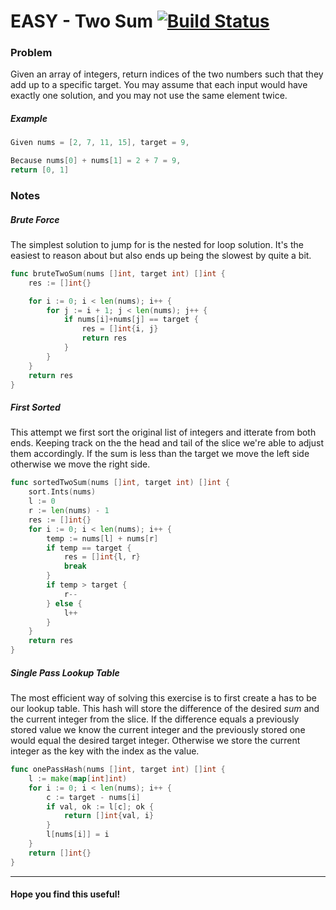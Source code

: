 # EASY - Two Sum [![Build Status](https://api.travis-ci.org/arian-amador/GoLeetCode.svg)](https://travis-ci.org/arian-amador/GoLeetCode)

### Problem
Given an array of integers, return indices of the two numbers such that they add up to a specific target. You may assume that each input would have exactly one solution, and you may not use the same element twice.

##### Example
```Go
Given nums = [2, 7, 11, 15], target = 9,

Because nums[0] + nums[1] = 2 + 7 = 9,
return [0, 1]
```
### Notes

##### Brute Force 
The simplest solution to jump for is the nested for loop solution. 
It's the easiest to reason about but also ends up being the slowest by quite a bit.

```Go
func bruteTwoSum(nums []int, target int) []int {
	res := []int{}

	for i := 0; i < len(nums); i++ {
		for j := i + 1; j < len(nums); j++ {
			if nums[i]+nums[j] == target {
				res = []int{i, j}
				return res
			}
		}
	}
	return res
}
```

##### First Sorted
This attempt we first sort the original list of integers and itterate from both ends. 
Keeping track on the the head and tail of the slice we're able to adjust them accordingly.
If the sum is less than the target we move the left side otherwise we move the right side.
```Go
func sortedTwoSum(nums []int, target int) []int {
	sort.Ints(nums)
	l := 0
	r := len(nums) - 1
	res := []int{}
	for i := 0; i < len(nums); i++ {
		temp := nums[l] + nums[r]
		if temp == target {
			res = []int{l, r}
			break
		}
		if temp > target {
			r--
		} else {
			l++
		}
	}
	return res
}
```
##### Single Pass Lookup Table
The most efficient way of solving this exercise is to first create a has to be our lookup table. 
This hash will store the difference of the desired *sum* and the current integer from the slice.
If the difference equals a previously stored value we know the current integer and the previously stored one would equal the desired target integer.
Otherwise we store the current integer as the key with the index as the value.
```Go
func onePassHash(nums []int, target int) []int {
	l := make(map[int]int)
	for i := 0; i < len(nums); i++ {
		c := target - nums[i]
		if val, ok := l[c]; ok {
			return []int{val, i}
		}
		l[nums[i]] = i
	}
	return []int{}
}
```
----
#### Hope you find this useful!
